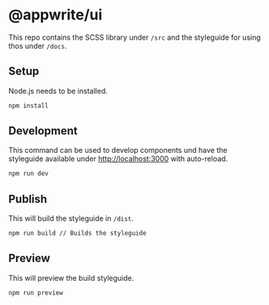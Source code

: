 # @appwrite/ui

This repo contains the SCSS library under `/src` and the styleguide for using thos under `/docs`.

## Setup

Node.js needs to be installed.

```sh
npm install
```

## Development

This command can be used to develop components und have the styleguide available under [http://localhost:3000](http://localhost:3000) with auto-reload.

```sh
npm run dev
```

## Publish

This will build the styleguide in `/dist`.

```sh
npm run build // Builds the styleguide
```

## Preview

This will preview the build styleguide.

```sh
npm run preview
```